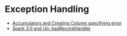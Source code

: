 # Exception Handling

- [Accumulators and Creating Column specifying error](https://anish749.github.io/spark/exception-handling-spark-data-frames/)
- [Spark 3.0 and Up: badRecordHandler](https://docs.databricks.com/spark/latest/spark-sql/handling-bad-records.html)
